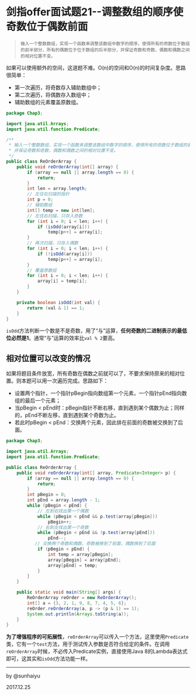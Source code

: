 # 剑指offer面试题21--调整数组的顺序使奇数位于偶数前面

> ```
> 输入一个整数数组，实现一个函数来调整该数组中数字的顺序，使得所有的奇数位于数组的前半部分，所有的偶数位于位于数组的后半部分，并保证奇数和奇数，偶数和偶数之间的相对位置不变。
> ```

如果可以使用额外的空间，这道题不难。O(n)的空间和O(n)的时间复杂度。思路很简单：

- 第一次遍历，将奇数存入辅助数组中；
- 第二次遍历，将偶数存入数组中；
- 辅助数组的元素覆盖原数组。

```java
package Chap3;

import java.util.Arrays;
import java.util.function.Predicate;

/**
 * 输入一个整数数组，实现一个函数来调整该数组中数字的顺序，使得所有的奇数位于数组的前半部分，所有的偶数位于位于数组的后半部分，
 * 并保证奇数和奇数，偶数和偶数之间的相对位置不变。
 */
public class ReOrderArray {
    public void reOrderArray(int[] array) {
        if (array == null || array.length == 0) {
            return;
        }
        int len = array.length;
        // 左往右扫描的指针
        int p = 0;
        // 辅助数组
        int[] temp = new int[len];
        // 左往右扫描，只存入奇数
        for (int i = 0; i < len; i++) {
            if (isOdd(array[i]))
                temp[p++] = array[i];
        }
        // 再次扫描，只存入偶数
        for (int i = 0; i < len; i++) {
            if (!isOdd(array[i]))
                temp[p++] = array[i];
        }
        // 覆盖原数组
        for (int i = 0; i < len; i++) {
            array[i] = temp[i];
        }
    }

    private boolean isOdd(int val) {
        return (val & 1) == 1;
    }
}

```

`isOdd`方法判断一个数是不是奇数，用了“与”运算，**任何奇数的二进制表示的最低位必然是1**。通常“与”运算的效率比`val % 2`要高。

## 相对位置可以改变的情况

如果将题目条件放宽，所有奇数在偶数之前就可以了，不要求保持原来的相对位置。则本题可以用一次遍历完成。思路如下：

- 设置两个指针，一个指针pBegin指向数组第一个元素，一个指针pEnd指向数组的最后一个元素；
- 当pBegin < pEnd时：pBegin指针不断右移，直到遇到某个偶数为止；同样的，pEnd不断左移，直到遇到某个奇数为止。
- 若此时pBegin < pEnd：交换两个元素，因此排在前面的奇数被交换到了后面。

```java
package Chap3;

import java.util.Arrays;
import java.util.function.Predicate;

public class ReOrderArray {
    public void reOrderArray(int[] array, Predicate<Integer> p) {
        if (array == null || array.length == 0) {
            return;
        }
        int pBegin = 0;
        int pEnd = array.length - 1;
        while (pBegin < pEnd) {
            // 左到右找出第一个偶数
            while (pBegin < pEnd && p.test(array[pBegin]))
                pBegin++;
            // 右到左找出第一个奇数
            while (pBegin < pEnd && !p.test(array[pEnd]))
                pEnd--;
           // 交换两个奇数和偶数，奇数被换到了前面，偶数换到了后面
            if (pBegin < pEnd) {
                int temp = array[pBegin];
                array[pBegin] = array[pEnd];
                array[pEnd] = temp;
            }
        }
    }

    public static void main(String[] args) {
        ReOrderArray reOrder = new ReOrderArray();
        int[] a = {3, 2, 1, 9, 8, 7, 4, 5, 6};
        reOrder.reOrderArray(a, p -> (p & 1) == 1);
        System.out.println(Arrays.toString(a));
    }
}

```

**为了增强程序的可拓展性**，`reOrderArray`可以传入一个方法，这里使用`Predicate`类，它有一个`test`方法，用于测试传入参数是否符合给定的条件。在调用`reOrderArray`时候，不必传入Predicate实例，直接使用Java 8的Lambda表达式即可，这其实和`isOdd`方法功能一样。

---

by @sunhaiyu

2017.12.25
